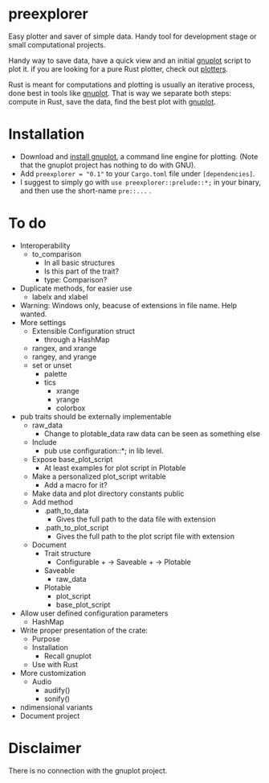 # preexplorer
Easy plotter and saver of simple data. Handy tool for development stage or small computational projects. 



Handy way to save data, have a quick view and an initial [gnuplot](http://www.gnuplot.info/) script to plot it. 
if you are looking for a pure Rust plotter, check out [plotters](https://crates.io/crates/plotters).



Rust is meant for computations and plotting is usually an iterative process, done best in tools like [gnuplot](http://www.gnuplot.info/). That is way we separate both steps: compute in Rust, save the data, find the best plot with [gnuplot](http://www.gnuplot.info/). 



# Installation

- Download and [install gnuplot](http://www.gnuplot.info/download.html), a command line engine for plotting. (Note that the gnuplot project has nothing to do with GNU).
- Add ``preexplorer = "0.1"`` to your ``Cargo.toml`` file under ``[dependencies]``.
- I suggest to simply go with ``use preexplorer::prelude::*;`` in your binary, and then use the short-name ``pre::...`` .



# To do

- Interoperability
  - to_comparison
    - In all basic structures
    - Is this part of the trait?
    - type: Comparison?
- Duplicate methods, for easier use
  - labelx and xlabel
- Warning: Windows only, beacuse of extensions in file name. Help wanted.
- More settings
  - Extensible Configuration struct
    - through a HashMap
  - rangex, and xrange
  - rangey, and yrange
  - set or unset 
    - palette
    - tics
      - xrange
      - yrange
      - colorbox
- pub traits should be externally implementable
  - raw_data
    - Change to plotable_data
      raw data can be seen as something else
  - Include 
    - pub use configuration::*; 
      in lib level.
  - Expose base_plot_script
    - At least examples for plot script in Plotable
  - Make a personalized plot_script writable
    - Add a macro for it? 
  - Make data and plot directory constants public
  - Add method
    - .path_to_data
      - Gives the full path to the data file
        with extension
    - .path_to_plot_script
      - Gives the full path to the plot script file
        with extension
  - Document 
    - Trait structure
      - Configurable + -> Saveable + -> Plotable
    - Saveable
      - raw_data
    - Plotable
      - plot_script
      - base_plot_script
- Allow user defined configuration parameters
  - HashMap
- Write proper presentation of the crate:
  - Purpose
  - Installation
    - Recall gnuplot
  - Use with Rust
- More customization
  - Audio
    - audify()
    - sonify()
- ndimensional variants
- Document project

# Disclaimer

There is no connection with the gnuplot project.
